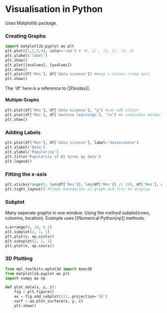 # Visualisation in Python
Uses Matplotlib package.
### Creating Graphs
```python
import matplotlib.pyplot as plt
plt.plot([1,2,3,4], color='red') # (0, 1) , (1, 2), (3, 4)
plt.ylabel('label')
plt.show()
plt.plot([xvalues], [yvalues])
plt.show()
plt.plot(df['Mes'], df['data science']) #many x-values cramp axis
plt.show()
```
The 'df' here is a reference to [[Pandas]].

#### Multiple Graphs
```python
plt.plot(df['Mes'], df['data science'], "g") #can add colour
plt.plot(df['Mes'], df['machine learningn'], "rx") #x indicates marker
plt.show()
```

### Adding Labels
```python
plt.plot(df['Mes'], df['data science'], label='datascience')
plt.xlabel('Date')
plt.ylabel('Popularity')
plt.title('Popularity of AI terms by date')
plt.legend()
```

### Fitting the x-axis
```python
plt.xticks(range(0, len(df['Mes']), len(df['Mes']) // 24), df['Mes'], rotation=90)
plt.tight_layout() #finds boundaries of graph and fits to display
```

### Subplot
Many seperate graphs in one window. Using the method subplot(rows, columns, location). Example uses [[Numerical Python|np]] methods.
```python
x=arramge(0, 10, 0.1)
plt.subplot(2, 1, 1)
plt.plot(x, np.sin(x))
plt.subsplot(2, 1, 2)
plt.plot(x, np.cos(x))
```

### 3D Plotting
```python
from mpl_toolkits.mplot3d import Axes3D
from matplotlib.pyplot as plt
import numpy as np

def plot_data(x, y, z):
	fig = plt.figure()
	ax = fig.add_subplot(111, projection='3d')
	surf = ax.plot_surface(x, y, z)
	plt.show()
```